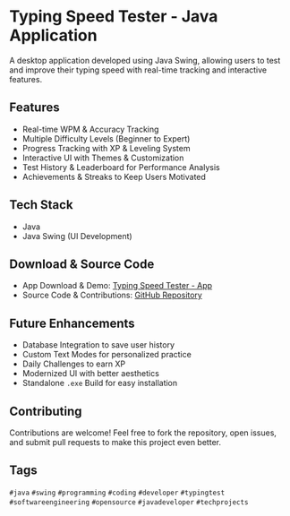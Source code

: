 # Typing Speed Tester - Java Application

A desktop application developed using Java Swing, allowing users to test and improve their typing speed with real-time tracking and interactive features.

## Features

- Real-time WPM & Accuracy Tracking  
- Multiple Difficulty Levels (Beginner to Expert)  
- Progress Tracking with XP & Leveling System  
- Interactive UI with Themes & Customization  
- Test History & Leaderboard for Performance Analysis  
- Achievements & Streaks to Keep Users Motivated  

## Tech Stack

- Java  
- Java Swing (UI Development)  

## Download & Source Code

- App Download & Demo: [Typing Speed Tester - App](https://lnkd.in/g9TGEG36)  
- Source Code & Contributions: [GitHub Repository](https://lnkd.in/gKV5gC83)  

## Future Enhancements

- Database Integration to save user history  
- Custom Text Modes for personalized practice  
- Daily Challenges to earn XP  
- Modernized UI with better aesthetics  
- Standalone `.exe` Build for easy installation  

## Contributing

Contributions are welcome! Feel free to fork the repository, open issues, and submit pull requests to make this project even better.

## Tags

`#java` `#swing` `#programming` `#coding` `#developer` `#typingtest` `#softwareengineering` `#opensource` `#javadeveloper` `#techprojects`
